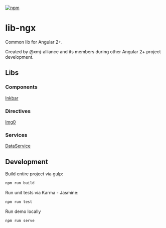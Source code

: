 [![npm][npm]][npm-url]

# lib-ngx
Common lib for Angular 2+.

Created by @xmj-alliance and its members during other Angular 2+ project development.

## Libs

### Components

[Inkbar](https://github.com/xmj-alliance/lib-ngx/blob/master/src/components/inkbar)

### Directives

[Img0](https://github.com/xmj-alliance/lib-ngx/tree/master/src/directives/img0)

### Services

[DataService](https://github.com/xmj-alliance/lib-ngx/blob/master/src/services/data)

## Development
Build entire project via gulp:

``` bash
npm run build
```

Run unit tests via Karma - Jasmine:

``` bash
npm run test
```

Run demo locally

``` bash
npm run serve
```

[npm]: https://img.shields.io/npm/v/@xmj-alliance/lib-ngx.svg
[npm-url]: https://npmjs.com/package/@xmj-alliance/lib-ngx
